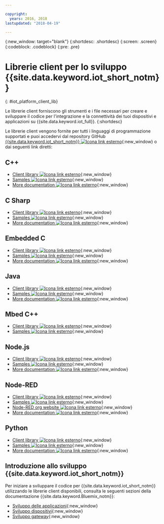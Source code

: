 ```yaml
---

copyright:
  years: 2016, 2018
lastupdated: "2018-04-19"

---
```


{:new_window: target="blank"}
{:shortdesc: .shortdesc}
{:screen: .screen}
{:codeblock: .codeblock}
{:pre: .pre}

# Librerie client per lo sviluppo {{site.data.keyword.iot_short_notm}}
{: #iot_platform_client_lib}

Le librerie client forniscono gli strumenti e i file necessari per creare e sviluppare il codice per l'integrazione e la connettività dei tuoi dispositivi e applicazioni su {{site.data.keyword.iot_full}}.
{:shortdesc}

Le librerie client vengono fornite per tutti i linguaggi di programmazione supportati e puoi accedervi dal repository GitHub [{{site.data.keyword.iot_short_notm}} ![Icona link esterno](../../icons/launch-glyph.svg "Icona link esterno")](https://github.com/ibm-watson-iot){:new_window} o dai seguenti link diretti:

## C++

- [Client library ![Icona link esterno](../../icons/launch-glyph.svg "Icona link esterno")](https://github.com/ibm-watson-iot/iot-cpp){:new_window}
- [Samples ![Icona link esterno](../../icons/launch-glyph.svg "Icona link esterno")](https://github.com/ibm-watson-iot/iot-cpp/tree/master/samples){:new_window}
- [More documentation ![Icona link esterno](../../icons/launch-glyph.svg "Icona link esterno")](https://github.com/ibm-watson-iot/iot-cpp/blob/master/README.md){:new_window}

## C Sharp
- [Client library ![Icona link esterno](../../icons/launch-glyph.svg "Icona link esterno")](https://github.com/ibm-watson-iot/iot-csharp){:new_window}
- [Samples ![Icona link esterno](../../icons/launch-glyph.svg "Icona link esterno")](https://github.com/ibm-watson-iot/iot-csharp/tree/master/sample){:new_window}
- [More documentation ![Icona link esterno](../../icons/launch-glyph.svg "Icona link esterno")](https://github.com/ibm-watson-iot/iot-csharp/blob/master/README.md){:new_window}

## Embedded C

- [Client library ![Icona link esterno](../../icons/launch-glyph.svg "Icona link esterno")](https://github.com/ibm-watson-iot/iot-embeddedc){:new_window}
- [Samples ![Icona link esterno](../../icons/launch-glyph.svg "Icona link esterno")](https://github.com/ibm-watson-iot/iot-embeddedc/tree/master/samples){:new_window}
- [More documentation ![Icona link esterno](../../icons/launch-glyph.svg "Icona link esterno")](https://github.com/ibm-watson-iot/iot-embeddedc/blob/master/README.md){:new_window}


## Java
- [Client library ![Icona link esterno](../../icons/launch-glyph.svg "Icona link esterno")](https://github.com/ibm-watson-iot/iot-java){:new_window}
- [Samples ![Icona link esterno](../../icons/launch-glyph.svg "Icona link esterno")](https://github.com/ibm-watson-iot/iot-java#samples){:new_window}
- [More documentation ![Icona link esterno](../../icons/launch-glyph.svg "Icona link esterno")](https://github.com/ibm-watson-iot/iot-java/blob/master/README.md){:new_window}

## Mbed C++

- [Client library ![Icona link esterno](../../icons/launch-glyph.svg "Icona link esterno")](https://os.mbed.com/teams/IBM_IoT/code/IBMIoTF/){:new_window}
- [Samples ![Icona link esterno](../../icons/launch-glyph.svg "Icona link esterno")](https://os.mbed.com/teams/IBM_IoT/code/IBMIoTClientLibrarySample/){:new_window}

## Node.js
- [Client library ![Icona link esterno](../../icons/launch-glyph.svg "Icona link esterno")](https://github.com/ibm-watson-iot/iot-nodejs){:new_window}
- [Samples ![Icona link esterno](../../icons/launch-glyph.svg "Icona link esterno")](https://github.com/ibm-watson-iot/iot-nodejs/tree/master/samples){:new_window}
- [More documentation ![Icona link esterno](../../icons/launch-glyph.svg "Icona link esterno")](https://github.com/ibm-watson-iot/iot-nodejs/blob/master/README.md){:new_window}

## Node-RED
- [Client library ![Icona link esterno](../../icons/launch-glyph.svg "Icona link esterno")](https://github.com/ibm-watson-iot/iot-nodered){:new_window}
- [Samples ![Icona link esterno](../../icons/launch-glyph.svg "Icona link esterno")](https://github.com/ibm-watson-iot/iot-nodered/tree/master/samples/rpi){:new_window}
- [Node-RED org website ![Icona link esterno](../../icons/launch-glyph.svg "Icona link esterno")](http://nodered.org/){:new_window}
- [More documentation ![Icona link esterno](../../icons/launch-glyph.svg "Icona link esterno")](https://github.com/ibm-watson-iot/iot-nodered/blob/master/README.md){:new_window}

## Python
- [Client library ![Icona link esterno](../../icons/launch-glyph.svg "Icona link esterno")](https://github.com/ibm-watson-iot/iot-python){:new_window}
- [Samples ![Icona link esterno](../../icons/launch-glyph.svg "Icona link esterno")](https://github.com/ibm-watson-iot/iot-python/tree/master/samples){:new_window}
- [More documentation ![Icona link esterno](../../icons/launch-glyph.svg "Icona link esterno")](https://github.com/ibm-watson-iot/iot-python/blob/master/README.rst){:new_window}

## Introduzione allo sviluppo {{site.data.keyword.iot_short_notm}}

Per iniziare a sviluppare il codice per {{site.data.keyword.iot_short_notm}} utilizzando le librerie client disponibili, consulta le seguenti sezioni della documentazione {{site.data.keyword.Bluemix_notm}}:

- [Sviluppo delle applicazioni](applications/api.html){:new_window}
- [Sviluppo dispositivi](devices/api.html){:new_window}
- [Sviluppo gateway](gateways/mqtt.html){:new_window}
